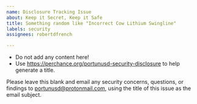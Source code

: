 ```yaml
---
name: Disclosure Tracking Issue
about: Keep it Secret, Keep it Safe
title: Something random like "Incorrect Cow Lithium Swingline"
labels: security
assignees: robertdfrench

---
```


* Do not add any content here!
* Use https://perchance.org/portunusd-security-disclosure to help generate a
  title.

Please leave this blank and email any security concerns, questions, or findings
to portunusd@protonmail.com, using the title of this issue as the email subject.
